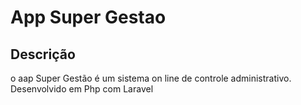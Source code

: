 # App Super Gestao
## Descrição
o aap Super Gestão é um sistema on line de controle administrativo.
Desenvolvido em Php com Laravel 
